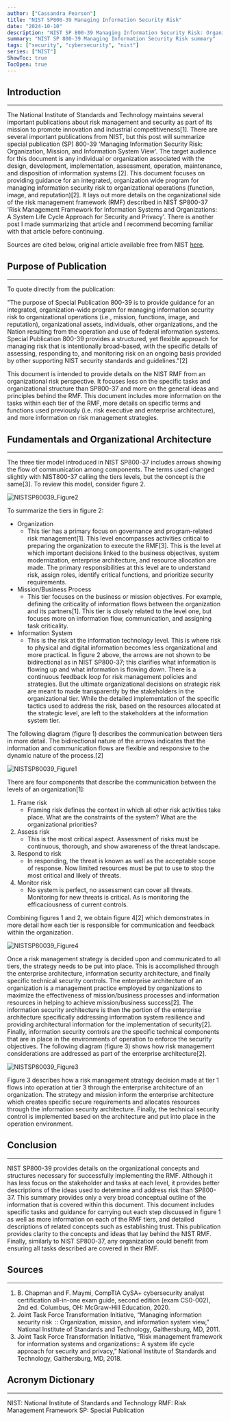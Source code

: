 ```yaml
---
author: ["Cassandra Pearson"]
title: "NIST SP800-39 Managing Information Security Risk"
date: "2024-10-10"
description: "NIST SP 800-39 Managing Information Security Risk: Organization, Mission, and Information System View"
summary: "NIST SP 800-39 Managing Information Security Risk summary"
tags: ["security", "cybersecurity", "nist"]
series: ["NIST"]
ShowToc: true
TocOpen: true
---
```


## **Introduction**

---

The National Institute of Standards and Technology maintains several important publications about risk management and security as part of its mission to promote innovation and industrial competitiveness[1]. There are several important publications from NIST, but this post will summarize special publication (SP) 800-39 'Managing Information Security Risk: Organization, Mission, and Information System View'. The target audience for this document is any individual or organization associated with the design, development, implementation, assessment, operation, maintenance, and disposition of information systems [2].  This document focuses on providing guidance for an integrated, organization wide program for managing information security risk to organizational operations (function, image, and reputation)[2]. It lays out more details on the organizational side of the risk management framework (RMF) described in NIST SP800-37 'Risk Management Framework for Information Systems and Organizations: A System Life Cycle Approach for Security and Privacy'. There is another post I made summarizing that article and I recommend becoming familiar with that article before continuing. 

Sources are cited below, original article available free from NIST [here](https://nvlpubs.nist.gov/nistpubs/Legacy/SP/nistspecialpublication800-39.pdf).

## **Purpose of Publication**

---

To quote directly from the publication: 

"The purpose of Special Publication 800-39 is to provide guidance for an integrated, organization-wide program for managing information security risk to organizational operations (i.e., mission, functions, image, and reputation), organizational assets, individuals, other organizations, and the Nation resulting from the operation and use of federal information systems. Special Publication 800-39 provides a structured, yet flexible approach for managing risk that is intentionally broad-based, with the specific details of assessing, responding to, and monitoring risk on an ongoing basis provided by other supporting NIST security standards and guidelines."[2]

This document is intended to provide details on the NIST RMF from an organizational risk perspective. It focuses less on the specific tasks and organizational structure than SP800-37 and more on the general ideas and principles behind the RMF. This document includes more information on the tasks within each tier of the RMF, more details on specific terms and functions used previously (i.e. risk executive and enterprise architecture), and more information on risk management strategies.

## **Fundamentals and Organizational Architecture**

---

The three tier model introduced in NIST SP800-37 includes arrows showing the flow of communication among components. The terms used changed slightly with NIST800-37 calling the tiers levels, but the concept is the same[3]. To review this model, consider figure 2. 

![NISTSP80039_Figure2](/images/NIST80039_Fig2.png "NIST SP800-39 Figure 2")

To summarize the tiers in figure 2:
- Organization
	- This tier has a primary focus on governance and program-related risk management[1]. This level encompasses activities critical to preparing the organization to execute the RMF[3]. This is the level at which important decisions linked to the business objectives, system modernization, enterprise architecture, and resource allocation are made. The primary responsibilities at this level are to understand risk, assign roles, identify critical functions, and prioritize security requirements. 
- Mission/Business Process
	- This tier focuses on the business or mission objectives. For example, defining the criticality of information flows between the organization and its partners[1]. This tier is closely related to the level one, but focuses more on information flow, communication, and assigning task criticality. 
- Information System
	- This is the risk at the information technology level. This is where risk to physical and digital information becomes less organizational and more practical.
In figure 2 above, the arrows are not shown to be bidirectional as in NIST SP800-37; this clarifies what information is flowing up and what information is flowing down. There is a continuous feedback loop for risk management policies and strategies. But the ultimate organizational decisions on strategic risk are meant to made transparently by the stakeholders in the organizational tier. While the detailed implementation of the specific tactics used to address the risk, based on the resources allocated at the strategic level, are left to the stakeholders at the information system tier.

The following diagram (figure 1) describes the communication between tiers in more detail. The bidirectional nature of the arrows indicates that the information and communication flows are flexible and responsive to the dynamic nature of the process.[2]

![NISTSP80039_Figure1](/images/NIST80039_Fig1.png "NIST SP800-39 Figure 1")

There are four components that describe the communication between the levels of an organization[1]:
1. Frame risk
	- Framing risk defines the context in which all other risk activities take place. What are the constraints of the system? What are the organizational priorities?
2. Assess risk
	- This is the most critical aspect. Assessment of risks must be continuous, thorough, and show awareness of the threat landscape.
3. Respond to risk
	- In responding, the threat is known as well as the acceptable scope of response. Now limited resources must be put to use to stop the most critical and likely of threats.
4. Monitor risk
	- No system is perfect, no assessment can cover all threats. Monitoring for new threats is critical. As is monitoring the efficaciousness of current controls.

Combining figures 1 and 2, we obtain figure 4[2] which demonstrates in more detail how each tier is responsible for communication and feedback within the organization.

![NISTSP80039_Figure4](/images/NIST80039_Fig4.png "NIST SP800-39 Figure 4")

Once a risk management strategy is decided upon and communicated to all tiers, the strategy needs to be put into place. This is accomplished through the enterprise architecture, information security architecture, and finally specific technical security controls. The enterprise architecture of an organization is a management practice employed by organizations to maximize the effectiveness of mission/business processes and information resources in helping to achieve mission/business success[2]. The information security architecture is then the portion of the enterprise architecture specifically addressing information system resilience and providing architectural information for the implementation of security[2]. Finally, information security controls are the specific technical components that are in place in the environments of operation to enforce the security objectives. The following diagram (figure 3) shows how risk management considerations are addressed as part of the enterprise architecture[2].

![NISTSP80039_Figure3](/images/NIST80039_Fig3.png "NIST SP800-39 Figure 3")


Figure 3 describes how a risk management strategy decision made at tier 1 flows into operation at tier 3 through the enterprise architecture of an organization. The strategy and mission inform the enterprise architecture which creates specific secure requirements and allocates resources through the information security architecture. Finally, the technical security control is implemented based on the architecture and put into place in the operation environment.

## **Conclusion**

---

NIST SP800-39 provides details on the organizational concepts and structures necessary for successfully implementing the RMF. Although it has less focus on the stakeholder and tasks at each level, it provides better descriptions of the ideas used to determine and address risk than SP800-37. This summary provides only a very broad conceptual outline of the information that is covered within this document. This document includes specific tasks and guidance for carrying out each step discussed in figure 1 as well as more information on each of the RMF tiers, and detailed descriptions of related concepts such as establishing trust. This publication provides clarity to the concepts and ideas that lay behind the NIST RMF. Finally, similarly to NIST SP800-37, any organization could benefit from ensuring all tasks described are covered in their RMF. 

## **Sources**

---

1. B. Chapman and F. Maymi, CompTIA CySA+ cybersecurity analyst certification all-in-one exam guide, second edition (exam CS0-002), 2nd ed. Columbus, OH: McGraw-Hill Education, 2020.
2. Joint Task Force Transformation Initiative, “Managing information security risk  :: Organization, mission, and information system view,” National Institute of Standards and Technology, Gaithersburg, MD, 2011.
3. Joint Task Force Transformation Initiative, “Risk management framework for information systems and organizations:: A system life cycle approach for security and privacy,” National Institute of Standards and Technology, Gaithersburg, MD, 2018.

## **Acronym Dictionary**

---

NIST: National Institute of Standards and Technology
RMF: Risk Management Framework
SP: Special Publication
